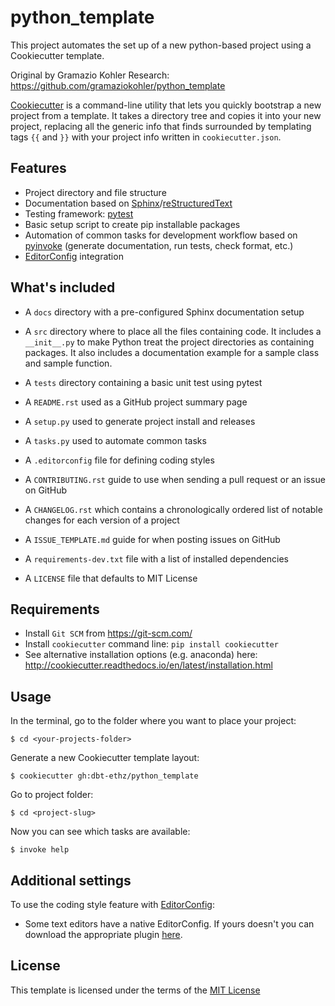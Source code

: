 # python_template

This project automates the set up of a new python-based project using a Cookiecutter template.

Original by Gramazio Kohler Research: https://github.com/gramaziokohler/python_template

[Cookiecutter](https://cookiecutter.readthedocs.io/en/latest/readme.html#) is a command-line utility that lets you quickly bootstrap a new project from a template. It takes a directory tree and copies it into your new project, replacing all the generic info that finds surrounded by templating tags `{{` and `}}` with your project info written in `cookiecutter.json`.

## Features

* Project directory and file structure
* Documentation based on [Sphinx](http://www.sphinx-doc.org/en/master/)/[reStructuredText](http://docutils.sourceforge.net/rst.html)
* Testing framework: [pytest](https://docs.pytest.org/en/latest/)
* Basic setup script to create pip installable packages
* Automation of common tasks for development workflow based on [pyinvoke](http://www.pyinvoke.org/) (generate documentation, run tests, check format, etc.)
* [EditorConfig](https://editorconfig.org/) integration

## What's included

* A `docs` directory with a pre-configured Sphinx documentation setup
* A `src` directory where to place all the files containing code. It includes a `__init__.py` to make Python treat the project directories as containing packages. It also includes a documentation example for a sample class and sample function.
* A `tests` directory containing a basic unit test using pytest

* A `README.rst` used as a GitHub project summary page
* A `setup.py` used to generate project install and releases
* A `tasks.py` used to automate common tasks
* A `.editorconfig` file for defining coding styles
* A `CONTRIBUTING.rst` guide to use when sending a pull request or an issue on GitHub
* A `CHANGELOG.rst` which contains a chronologically ordered list of notable changes for each version of a project
* A `ISSUE_TEMPLATE.md` guide for when posting issues on GitHub
* A `requirements-dev.txt` file with a list of installed dependencies
* A `LICENSE` file that defaults to MIT License

## Requirements

* Install `Git SCM` from https://git-scm.com/
* Install `cookiecutter` command line: `pip install cookiecutter`
* See alternative installation options (e.g. anaconda) here: http://cookiecutter.readthedocs.io/en/latest/installation.html

## Usage

In the terminal, go to the folder where you want to place your project:
```
$ cd <your-projects-folder>
```

Generate a new Cookiecutter template layout:
```
$ cookiecutter gh:dbt-ethz/python_template
```

Go to project folder:

```
$ cd <project-slug>
```

Now you can see which tasks are available:

```
$ invoke help
```

## Additional settings

To use the coding style feature with [EditorConfig](https://editorconfig.org/):

* Some text editors have a native EditorConfig. If yours doesn't you can download the appropriate plugin [here](https://editorconfig.org/#download).

## License

This template is licensed under the terms of the [MIT License](/LICENSE)
